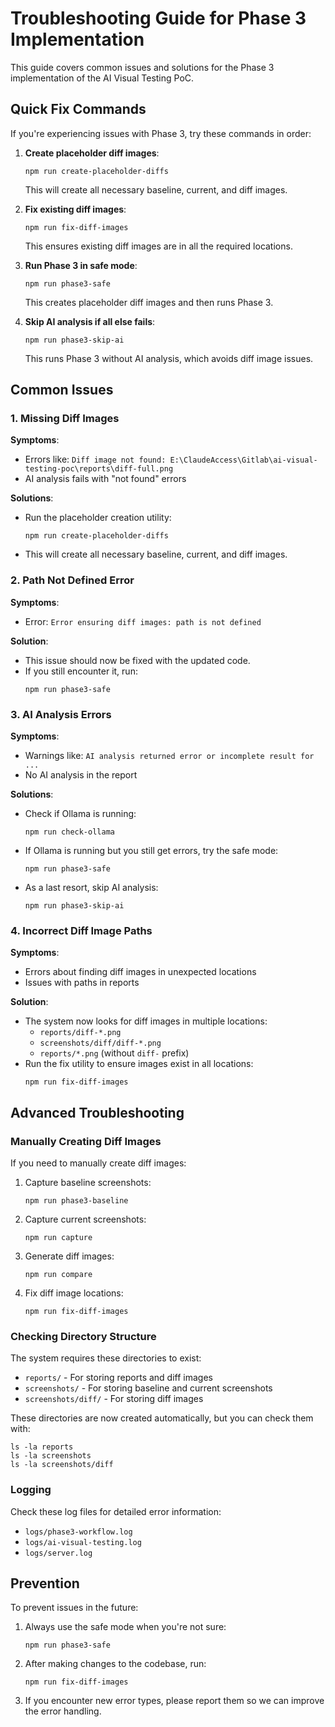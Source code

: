 # Troubleshooting Guide for Phase 3 Implementation

This guide covers common issues and solutions for the Phase 3 implementation of the AI Visual Testing PoC.

## Quick Fix Commands

If you're experiencing issues with Phase 3, try these commands in order:

1. **Create placeholder diff images**: 
   ```
   npm run create-placeholder-diffs
   ```
   This will create all necessary baseline, current, and diff images.

2. **Fix existing diff images**:
   ```
   npm run fix-diff-images
   ```
   This ensures existing diff images are in all the required locations.

3. **Run Phase 3 in safe mode**:
   ```
   npm run phase3-safe
   ```
   This creates placeholder diff images and then runs Phase 3.

4. **Skip AI analysis if all else fails**:
   ```
   npm run phase3-skip-ai
   ```
   This runs Phase 3 without AI analysis, which avoids diff image issues.

## Common Issues

### 1. Missing Diff Images

**Symptoms**:
- Errors like: `Diff image not found: E:\ClaudeAccess\Gitlab\ai-visual-testing-poc\reports\diff-full.png`
- AI analysis fails with "not found" errors

**Solutions**:
- Run the placeholder creation utility:
  ```
  npm run create-placeholder-diffs
  ```
- This will create all necessary baseline, current, and diff images.

### 2. Path Not Defined Error

**Symptoms**:
- Error: `Error ensuring diff images: path is not defined`

**Solution**:
- This issue should now be fixed with the updated code.
- If you still encounter it, run:
  ```
  npm run phase3-safe
  ```

### 3. AI Analysis Errors

**Symptoms**:
- Warnings like: `AI analysis returned error or incomplete result for ...`
- No AI analysis in the report

**Solutions**:
- Check if Ollama is running:
  ```
  npm run check-ollama
  ```
- If Ollama is running but you still get errors, try the safe mode:
  ```
  npm run phase3-safe
  ```
- As a last resort, skip AI analysis:
  ```
  npm run phase3-skip-ai
  ```

### 4. Incorrect Diff Image Paths

**Symptoms**:
- Errors about finding diff images in unexpected locations
- Issues with paths in reports

**Solution**:
- The system now looks for diff images in multiple locations:
  - `reports/diff-*.png`
  - `screenshots/diff/diff-*.png`
  - `reports/*.png` (without `diff-` prefix)
- Run the fix utility to ensure images exist in all locations:
  ```
  npm run fix-diff-images
  ```

## Advanced Troubleshooting

### Manually Creating Diff Images

If you need to manually create diff images:

1. Capture baseline screenshots:
   ```
   npm run phase3-baseline
   ```

2. Capture current screenshots:
   ```
   npm run capture
   ```

3. Generate diff images:
   ```
   npm run compare
   ```

4. Fix diff image locations:
   ```
   npm run fix-diff-images
   ```

### Checking Directory Structure

The system requires these directories to exist:
- `reports/` - For storing reports and diff images
- `screenshots/` - For storing baseline and current screenshots
- `screenshots/diff/` - For storing diff images

These directories are now created automatically, but you can check them with:
```
ls -la reports
ls -la screenshots
ls -la screenshots/diff
```

### Logging

Check these log files for detailed error information:
- `logs/phase3-workflow.log`
- `logs/ai-visual-testing.log`
- `logs/server.log`

## Prevention

To prevent issues in the future:

1. Always use the safe mode when you're not sure:
   ```
   npm run phase3-safe
   ```

2. After making changes to the codebase, run:
   ```
   npm run fix-diff-images
   ```

3. If you encounter new error types, please report them so we can improve the error handling.

